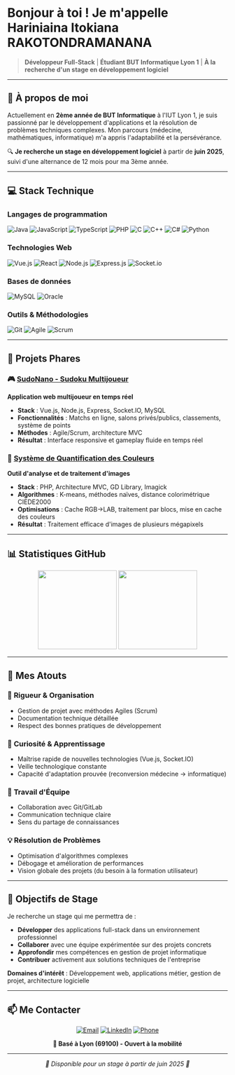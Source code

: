 #  Bonjour à toi ! Je m'appelle Hariniaina Itokiana RAKOTONDRAMANANA

> **Développeur Full-Stack** | **Étudiant BUT Informatique Lyon 1** | **À la recherche d'un stage en développement logiciel**

---

## 🎯 À propos de moi

Actuellement en **2ème année de BUT Informatique** à l'IUT Lyon 1, je suis passionné par le développement d'applications et la résolution de problèmes techniques complexes. Mon parcours (médecine, mathématiques, informatique) m'a appris l'adaptabilité et la persévérance.

🔍 **Je recherche un stage en développement logiciel** à partir de **juin 2025**, suivi d'une alternance de 12 mois pour ma 3ème année.

---

## 💻 Stack Technique

### Langages de programmation
![Java](https://img.shields.io/badge/Java-ED8B00?style=for-the-badge&logo=openjdk&logoColor=white)
![JavaScript](https://img.shields.io/badge/JavaScript-F7DF1E?style=for-the-badge&logo=JavaScript&logoColor=black)
![TypeScript](https://img.shields.io/badge/TypeScript-007ACC?style=for-the-badge&logo=typescript&logoColor=white)
![PHP](https://img.shields.io/badge/PHP-777BB4?style=for-the-badge&logo=php&logoColor=white)
![C](https://img.shields.io/badge/C-00599C?style=for-the-badge&logo=c&logoColor=white)
![C++](https://img.shields.io/badge/C%2B%2B-00599C?style=for-the-badge&logo=c%2B%2B&logoColor=white)
![C#](https://img.shields.io/badge/C%23-239120?style=for-the-badge&logo=c-sharp&logoColor=white)
![Python](https://img.shields.io/badge/Python-3776AB?style=for-the-badge&logo=python&logoColor=white)

### Technologies Web
![Vue.js](https://img.shields.io/badge/Vue.js-35495E?style=for-the-badge&logo=vue.js&logoColor=4FC08D)
![React](https://img.shields.io/badge/React-20232A?style=for-the-badge&logo=react&logoColor=61DAFB)
![Node.js](https://img.shields.io/badge/Node.js-43853D?style=for-the-badge&logo=node.js&logoColor=white)
![Express.js](https://img.shields.io/badge/Express.js-404D59?style=for-the-badge)
![Socket.io](https://img.shields.io/badge/Socket.io-black?style=for-the-badge&logo=socket.io&badgeColor=010101)

### Bases de données
![MySQL](https://img.shields.io/badge/MySQL-00000F?style=for-the-badge&logo=mysql&logoColor=white)
![Oracle](https://img.shields.io/badge/Oracle-F80000?style=for-the-badge&logo=oracle&logoColor=white)

### Outils & Méthodologies
![Git](https://img.shields.io/badge/GIT-E44C30?style=for-the-badge&logo=git&logoColor=white)
![Agile](https://img.shields.io/badge/Agile-239120?style=for-the-badge)
![Scrum](https://img.shields.io/badge/Scrum-6DB33F?style=for-the-badge)

---

## 🚀 Projets Phares

### 🎮 [SudoNano - Sudoku Multijoueur](https://forge.univ-lyon1.fr/p2202482/sudonano)
**Application web multijoueur en temps réel**
- **Stack** : Vue.js, Node.js, Express, Socket.IO, MySQL
- **Fonctionnalités** : Matchs en ligne, salons privés/publics, classements, système de points
- **Méthodes** : Agile/Scrum, architecture MVC
- **Résultat** : Interface responsive et gameplay fluide en temps réel

### 🎨 [Système de Quantification des Couleurs](https://forge.univ-lyon1.fr/p2202482/projetphp)
**Outil d'analyse et de traitement d'images**
- **Stack** : PHP, Architecture MVC, GD Library, Imagick
- **Algorithmes** : K-means, méthodes naïves, distance colorimétrique CIEDE2000
- **Optimisations** : Cache RGB→LAB, traitement par blocs, mise en cache des couleurs
- **Résultat** : Traitement efficace d'images de plusieurs mégapixels

---

## 📊 Statistiques GitHub

<div align="center">
  <img height="180em" src="https://github-readme-stats.vercel.app/api?username=hariniaina&show_icons=true&theme=tokyonight&include_all_commits=true&count_private=true"/>
  <img height="180em" src="https://github-readme-stats.vercel.app/api/top-langs/?username=hariniaina&layout=compact&langs_count=8&theme=tokyonight"/>
</div>

---

## 🌟 Mes Atouts

### 🎯 **Rigueur & Organisation**
- Gestion de projet avec méthodes Agiles (Scrum)
- Documentation technique détaillée
- Respect des bonnes pratiques de développement

### 🚀 **Curiosité & Apprentissage**
- Maîtrise rapide de nouvelles technologies (Vue.js, Socket.IO)
- Veille technologique constante
- Capacité d'adaptation prouvée (reconversion médecine → informatique)

### 🤝 **Travail d'Équipe**
- Collaboration avec Git/GitLab
- Communication technique claire
- Sens du partage de connaissances

### 💡 **Résolution de Problèmes**
- Optimisation d'algorithmes complexes
- Débogage et amélioration de performances
- Vision globale des projets (du besoin à la formation utilisateur)

---

## 🎯 Objectifs de Stage

Je recherche un stage qui me permettra de :
- **Développer** des applications full-stack dans un environnement professionnel
- **Collaborer** avec une équipe expérimentée sur des projets concrets
- **Approfondir** mes compétences en gestion de projet informatique
- **Contribuer** activement aux solutions techniques de l'entreprise

**Domaines d'intérêt** : Développement web, applications métier, gestion de projet, architecture logicielle

---

## 📫 Me Contacter

<div align="center">

[![Email](https://img.shields.io/badge/Email-D14836?style=for-the-badge&logo=gmail&logoColor=white)](mailto:rak.hariniainaitokiana@gmail.com)
[![LinkedIn](https://img.shields.io/badge/LinkedIn-0077B5?style=for-the-badge&logo=linkedin&logoColor=white)](https://www.linkedin.com/in/hariniaina-itokiana-rak/)
[![Phone](https://img.shields.io/badge/Téléphone-25D366?style=for-the-badge&logo=whatsapp&logoColor=white)](tel:+33669947636)

**📍 Basé à Lyon (69100) - Ouvert à la mobilité**

</div>

---

<div align="center">
  <i>💼 Disponible pour un stage à partir de juin 2025 🚀</i>
</div>
